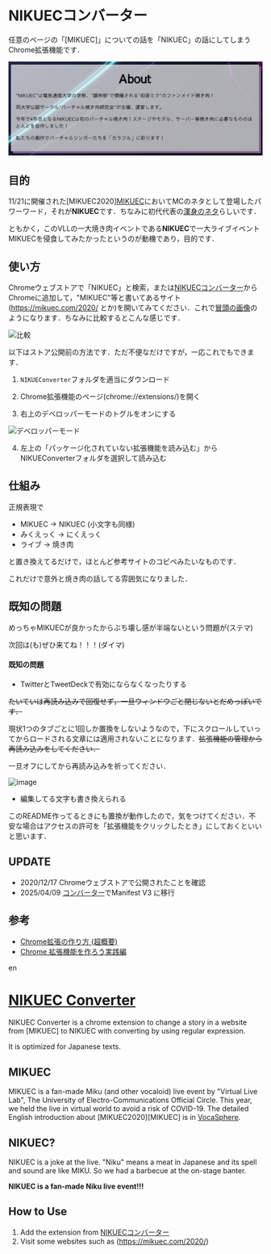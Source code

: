 [MIKUEC2020]:https://mikuec.com/2020/

# NIKUECコンバーター

任意のページの「[MIKUEC]」についての話を「NIKUEC」の話にしてしまうChrome拡張機能です．

![NIKUEC](NIKUEC.png)

## 目的

11/21に開催された[MIKUEC2020][MIKUEC](ファンメイドボカロライブ)においてMCのネタとして登場したパワーワード，それが**NIKUEC**です．ちなみに初代代表の[渾身のネタ](https://twitter.com/yuzu_movie_39/status/1148244704531628033?s=20)らしいです．

ともかく，このVLLの一大焼き肉イベントである**NIKUEC**で一大ライブイベントMIKUECを侵食してみたかったというのが動機であり，目的です．

## 使い方
Chromeウェブストアで「NIKUEC」と検索，または[NIKUECコンバーター](https://chrome.google.com/webstore/detail/nikuec%E3%82%B3%E3%83%B3%E3%83%90%E3%83%BC%E3%82%BF%E3%83%BC/gjbgkgkildonmlkggcnenebkeigddkpf)からChromeに追加して，"MIKUEC"等と書いてあるサイト(https://mikuec.com/2020/ とか)を開いてみてください．これで[冒頭の画像](NIKUEC.png)のようになります．ちなみに比較するとこんな感じです．

![比較](https://user-images.githubusercontent.com/49985092/99900779-00628b80-2cf5-11eb-8b5b-d9a878cd0dd5.png)

以下はストア公開前の方法です．ただ不便なだけですが，一応これでもできます．

1. `NIKUEConverter`フォルダを適当にダウンロード

1. Chrome拡張機能のページ(chrome://extensions/)を開く

1. 右上のデベロッパーモードのトグルをオンにする

![デベロッパーモード](https://user-images.githubusercontent.com/49985092/99900568-8a115980-2cf3-11eb-8390-b760df9d72e4.png)

4. 左上の「パッケージ化されていない拡張機能を読み込む」からNIKUEConverterフォルダを選択して読み込む

## 仕組み

正規表現で

+ MIKUEC → NIKUEC (小文字も同様)
+ みくえっく → にくえっく
+ ライブ → 焼き肉

と置き換えてるだけで，ほとんど参考サイトのコピペみたいなものです．

これだけで意外と焼き肉の話してる雰囲気になりました．

## 既知の問題

めっちゃMIKUECが良かったからぶち壊し感が半端ないという問題が(ステマ)

次回は(も)ぜひ来てね！！！(ダイマ)

#### 既知の問題

+ TwitterとTweetDeckで有効にならなくなったりする

~~たいていは再読み込みで回復せず，一旦ウィンドウごと閉じないとだめっぽいです．~~

現状1つのタブごとに1回しか置換をしないようなので，下にスクロールしていってからロードされる文章には適用されないことになります．~~拡張機能の管理から再読み込みをしてください．~~

一旦オフにしてから再読み込みを祈ってください．

![image](https://user-images.githubusercontent.com/49985092/102385754-926a6500-4011-11eb-8428-c6ee8aa1bc1b.png)


+ 編集してる文字も書き換えられる

このREADME作ってるときにも置換が動作したので，気をつけてください．不安な場合はアクセスの許可を「拡張機能をクリックしたとき」にしておくといいと思います．


## UPDATE

+ 2020/12/17 Chromeウェブストアで公開されたことを確認
+ 2025/04/09 [コンバーター](https://github.com/GoogleChromeLabs/extension-manifest-converter)でManifest V3 に移行

## 参考

+ [Chrome拡張の作り方 (超概要)](https://qiita.com/RyBB/items/32b2a7b879f21b3edefc#%E3%82%B3%E3%83%BC%E3%83%89-1)
+ [Chrome 拡張機能を作ろう実践編](http://www2.kobe-u.ac.jp/~tnishida/programming/ChromeExtension-02.html#regexp)


en

# [NIKUEC Converter](https://chrome.google.com/webstore/detail/nikuec%E3%82%B3%E3%83%B3%E3%83%90%E3%83%BC%E3%82%BF%E3%83%BC/gjbgkgkildonmlkggcnenebkeigddkpf)
NIKUEC Converter is a chrome extension to change a story in a website from [MIKUEC] to NIKUEC with converting by using regular expression.

It is optimized for Japanese texts.

## MIKUEC
MIKUEC is a fan-made Miku (and other vocaloid) live event by "Virtual Live Lab", The University of Electro-Communications Official Circle. This year, we held the live in virtual world to avoid a risk of COVID-19. The detailed English introduction about [MIKUEC2020][MIKUEC] is in [VocaSphere](https://vocasphere.net/2020/11/miku-ec-fan-made-livestream-announced-for-this-month/). 

## NIKUEC?
NIKUEC is a joke at the live. "Niku" means a meat in Japanese and its spell and sound are like MIKU. So we had a barbecue at the on-stage banter. 

**NIKUEC is a fan-made Niku live event!!!**

## How to Use
1. Add the extension from [NIKUECコンバーター](https://chrome.google.com/webstore/detail/nikuec%E3%82%B3%E3%83%B3%E3%83%90%E3%83%BC%E3%82%BF%E3%83%BC/gjbgkgkildonmlkggcnenebkeigddkpf)
1. Visit some websites such as (https://mikuec.com/2020/)
